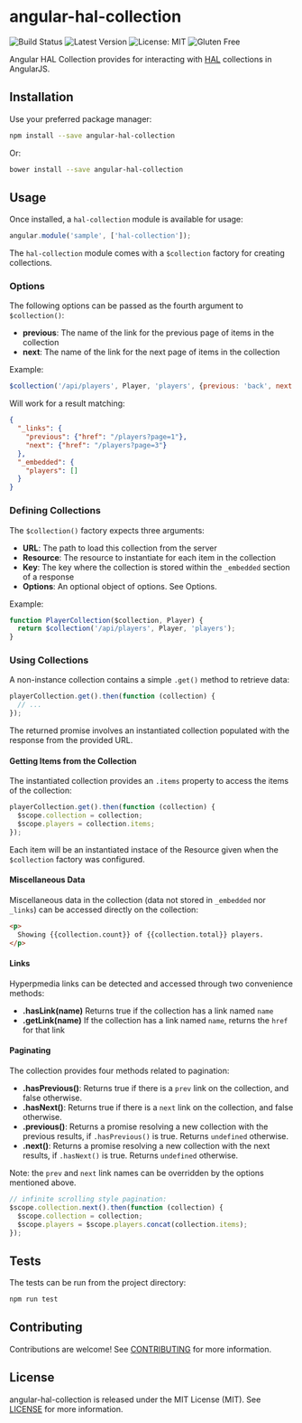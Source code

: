 # angular-hal-collection

![Build Status](https://img.shields.io/travis/mrkrstphr/angular-hal-collection.svg?style=flat-square)
![Latest Version](https://img.shields.io/npm/v/angular-hal-collection.svg?style=flat-square)
![License: MIT](https://img.shields.io/badge/license-MIT-blue.svg?style=flat-square)
![Gluten Free](https://img.shields.io/badge/gluten-free-brightgreen.svg?style=flat-square)

Angular HAL Collection provides for interacting with [HAL](http://stateless.co/hal_specification.html)
collections in AngularJS.

## Installation

Use your preferred package manager:

```bash
npm install --save angular-hal-collection
```

Or:

```bash
bower install --save angular-hal-collection
```

## Usage

Once installed, a `hal-collection` module is available for usage:

```js
angular.module('sample', ['hal-collection']);
```

The `hal-collection` module comes with a `$collection` factory for creating collections.

### Options

The following options can be passed as the fourth argument to `$collection()`:

 * **previous**: The name of the link for the previous page of items in the collection
 * **next**: The name of the link for the next page of items in the collection

Example:

```js
$collection('/api/players', Player, 'players', {previous: 'back', next: 'forward'});
```

Will work for a result matching:

```json
{
  "_links": {
    "previous": {"href": "/players?page=1"},
    "next": {"href": "/players?page=3"}
  },
  "_embedded": {
    "players": []
  }
}
```

### Defining Collections

The `$collection()` factory expects three arguments:

 * **URL**: The path to load this collection from the server
 * **Resource**: The resource to instantiate for each item in the collection
 * **Key**: The key where the collection is stored within the `_embedded` section of a response
 * **Options**: An optional object of options. See Options.

Example:

```js
function PlayerCollection($collection, Player) {
  return $collection('/api/players', Player, 'players');
}
```

### Using Collections

A non-instance collection contains a simple `.get()` method to retrieve data:

```js
playerCollection.get().then(function (collection) {
  // ...
});
```

The returned promise involves an instantiated collection populated with the response from the provided
URL.

#### Getting Items from the Collection

The instantiated collection provides an `.items` property to access the items of the collection:

```js
playerCollection.get().then(function (collection) {
  $scope.collection = collection;
  $scope.players = collection.items;
});
```

Each item will be an instantiated instace of the Resource given when the `$collection` factory was configured.

#### Miscellaneous Data

Miscellaneous data in the collection (data not stored in `_embedded` nor `_links`) can be accessed directly on
the collection:

```html
<p>
  Showing {{collection.count}} of {{collection.total}} players.
</p>
```

#### Links

Hyperpmedia links can be detected and accessed through two convenience methods:

 * **.hasLink(name)** Returns true if the collection has a link named `name`
 * **.getLink(name)** If the collection has a link named `name`, returns the `href` for that link

#### Paginating

The collection provides four methods related to pagination:

 * **.hasPrevious()**: Returns true if there is a `prev` link on the collection, and false otherwise.
 * **.hasNext()**: Returns true if there is a `next` link on the collection, and false otherwise.
 * **.previous()**: Returns a promise resolving a new collection with the previous results, if `.hasPrevious()` is true.
Returns `undefined` otherwise.
 * **.next()**: Returns a promise resolving a new collection with the next results, if `.hasNext()` is true. Returns
`undefined` otherwise.

Note: the `prev` and `next` link names can be overridden by the options mentioned above.

```js
// infinite scrolling style pagination:
$scope.collection.next().then(function (collection) {
  $scope.collection = collection;
  $scope.players = $scope.players.concat(collection.items);
});
```

## Tests

The tests can be run from the project directory:

```bash
npm run test
```

## Contributing

Contributions are welcome! See [CONTRIBUTING](CONTRIBUTING.md) for more information.

## License

angular-hal-collection is released under the MIT License (MIT). See [LICENSE](LICENSE.md) for more information.
